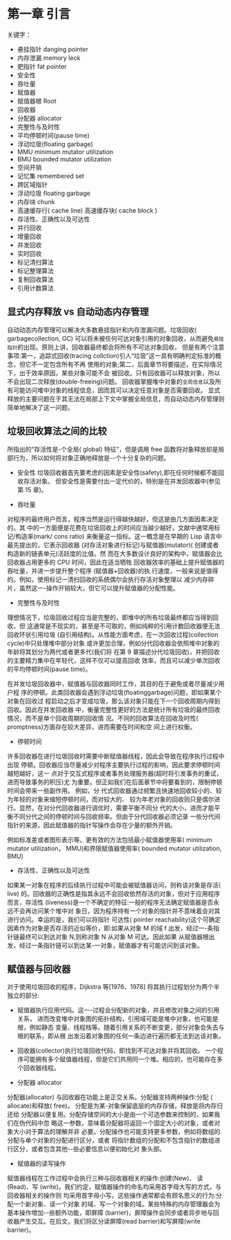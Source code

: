 # 第一章 引言

关键字：

- 悬挂指针 danging pointer
- 内存泄漏 memory leck
- 肥指针 fat pointer
- 安全性
- 吞吐量
- 赋值器
- 赋值器根 Root
- 回收器
- 分配器 allocator
- 完整性与及时性
- 平均停顿时间(pause time)
- 浮动垃圾(floating garbage)
- MMU minimum mutator utilization
- BMU bounded mutator utilization
- 空间开销
- 记忆集 remembered set
- 跨区域指针
- 浮动垃圾 floating garbage
- 内存块 chunk
- 高速缓存行( cache line) 高速缓存块( cache block )
- 存活性、正确性以及可达性
- 并行回收
- 增量回收
- 并发回收
- 实时回收
- 标记清扫算法
- 标记整理算法
- 复制回收算法
- 引用计数算法

## 显式内存释放 vs 自动动态内存管理

自动动态内存管理可以解决大多数悬挂指针和内存泄漏问题。垃圾回收( garbagecollection, GC) 
可以将未被任何可达对象引用的对象回收，从而避免`悬挂指针`的出现。原则上讲，回收器最终都会将所有不可达对象回收，
但是有两个注意事项:第一，追踪式回收(tracing collction)引人“垃圾”这一具有明确判定标准的概念，但它不一定包含所有不再
使用的对象;第二，后面章节将要描述，在实际情况下，出于效率原因，某些对象可能不会
被回收。只有回收器可以释放对象，所以不会出现二次释放(double-freeing)问题。
回收器掌握堆中对象的`全局信息`以及所有可能访问堆中对象的线程信息，因而其可以决定任意对象是否需要回收。
显式释放的主要问题在于其无法在局部上下文中掌握全局信息，而自动动态内存管理则简单地解决了这一问题。

## 垃圾回收算法之间的比较

所指出的“存活性是-个全局( global) 特征”，但是调用 free 函数将对象释放却是局部行为，所以如何将对象正确地释放是--个十分复杂的问题。

- 安全性
  垃圾回收器首先要考虑的因素是安全性(safety),即在任何时候都不能回收存活对象。
  但安全性是需要付出一定代价的，特别是在并发回收器中(参见第 15 章)。

- 吞吐量

对程序的最终用户而言，程序当然是运行得越快越好，但这是由几方面因素决定的。其
中的一方面便是花费在垃圾回收上的时间应当越少越好，文献中通常用标记/构造率(mark/
cons ratio) 来衡量这一指标。这一概念是在早期的 Lisp 语言中最先提出的，它表示回收器
(对存活对象进行标记)与赋值器(mutator)( 创建或者构造新的链表单元)活跃度的比值。然
而在大多数设计良好的架构中，赋值器会比回收器占用更多的 CPU 时间，因此在适当牺牲
回收器效率的基础上提升赋值器的吞吐量，并进一步提升整个程序 (赋值器+回收器)的执
行速度，一般来说是值得的。例如，使用标记一清扫回收的系统偶尔会执行存活对象整理以
减少内存碎片，虽然这一-操作开销较大，但它可以提升赋值器的分配性能。

- 完整性与及时性

理想情况下，垃圾回收过程应当是完整的，即堆中的所有垃圾最终都应当得到回收，但
这通常是不现实的，甚至是不可取的，例如纯粹的引用计数回收器便无法回收环状引用垃圾
(自引用结构)。从性能方面考虑，在一次回收过程(collection cycle)中只处理堆中部分对象
或许更加合理，例如分代回收器会依照堆中对象的年龄将其划分为两代或者更多代(我们将
在第 9 章描述分代垃圾回收)，并把回收的主要精力集中在年轻代，这样不仅可以提高回收
效率，而且可以减少单次回收的平均停顿时间(pause time)。

在并发垃圾回收器中，赋值器与回收器同时工作，其目的在于避免或者尽量减少用户程
序的停顿。此类回收器会遇到浮动垃圾(floatinggarbage)问题，即如果某个对象在回收过
程启动之后才变成垃圾，那么该对象只能在下一个回收周期内得到回收。因此在并发回收器
中，衡量完整性更好的方法是统计所有垃圾的最终回收情况，而不是单个回收周期的回收情
况。不同的回收算法在回收及时性( promptness)方面存在较大差异，进而需要在时间和空
间上进行权衡。

- 停顿时间

许多回收器在进行垃圾回收时需要中断赋值器线程，因此会导致在程序执行过程中出现
停顿。回收器应当尽量减少对程序主要执行过程的影响，因此要求停顿时间越短越好，这一
点对于交互式程序或者事务处理服务器(超时将引发事务的重试，进而导致事务的积压)尤
为重要。但正如我们在后面章节中将要看到的，限制停顿时间会带来一些副作用。 例如，分
代式回收器通过频繁且快速地回收较小的、较为年轻的对象来缩短停顿时间，而对较大的、
较为年老对象的回收则只是偶尔进行。显然，在对分代回收器进行调优时，需要平衡不同分
代的大小，进而才能平衡不同分代之间的停顿时间与回收频率。但由于分代回收器必须记录
一些分代间指针的来源，因此赋值器的指针写操作会存在少量的额外开销。

例如标准差或者图形表示等。更有效的方法包括最小赋值器使用率( minimum mutator utilization， MMU)和界限赋值器使用率( bounded mutator utilization, BMU)

- 存活性、正确性以及可达性

如果某一对象在程序的后续执行过程中可能会被赋值器访问，则称该对象是存活( live)
的。回收器的正确性是指其永远不会回收依然存活的对象，但对于应用程序而言，存活性
(liveness)是一个不确定的特征:一般的程序无法确定赋值器是否永远不会再访问某个堆中对
象日，因为程序持有一个对象的指针并不意味着会对其进行访问。幸运的是，我们可以将指针
可达性( pointer reachability)这个可确定因素作为对象是否存活的近似等价，即:如果从对象
M 的域 f 出发，经过一-条指针链最终可以到达对象 N,则称对象 N 从对象 M 可达。因此如果
从赋值器根出发，经过一条指针链可以到达某-一对象，赋值器才有可能访问到该对象。


## 赋值器与回收器
对于使用垃圾回收的程序，Dijkstra 等[1976、1978] 将其执行过程划分为两个半独立的部分:

- 赋值器执行应用代码。这一-过程会分配新的对象，并且修改对象之间的引用关系，
进而改变堆中对象图的拓扑结构，引用域可能是堆中对象，也可能是根，例如静态
变量、线程栈等。随着引用关系的不断变更，部分对象会失去与根的联系，即从根
出发沿着对象图的任何一条边进行遍历都无法到达该对象。

- 回收器(collector)执行垃圾回收代码，即找到不可达对象并将其回收。
一个程序可能拥有多个赋值器线程，但是它们共用同一个堆。相应的，也可能存在多个回收器线程。

- 分配器 allocator

分配器(allocator) 与回收器在功能上是正交关系。分配器支持两种操作:分配
( allocate)和释放( free)。 分配是为某-对象保留底层的内存存储，释放是将内存归还给
分配器以便复用。分配存储空间的大小是由一个可选参数来控制的，如果我们在伪代码中忽
略这一参数，意味着分配器将返回一个固定大小的对象，或者对象大小对于算法的理解并非
必要。分配操作也可能支持更多参数，例如将数组的分配与单个对象的分配进行区分，或者
将指针数组的分配和不包含指针的数组进行区分，或者包含其他--些必要信息以便初始化对
象头部。

- 赋值器的读写操作

赋值器线程在工作过程中会执行三种与回收器相关的操作:创建(New)、 读(Read)、写
(write)。我们约定，赋值器操作的命名均采用首字母大写的方式，与回收器相关的操作则
均采用首字母小写。这些操作通常都会有顾名思义的行为:分配一个新对象、读一个对象
的域、写一个对象的域。某些特殊的内存管理器会为基本操作增加--些额外功能，即屏障
(barrier)，屏障操作会同步或者异步地与回收器产生交互。在后文，我们将区分读屏障(read
barrier)和写屏障(write barrier)。
